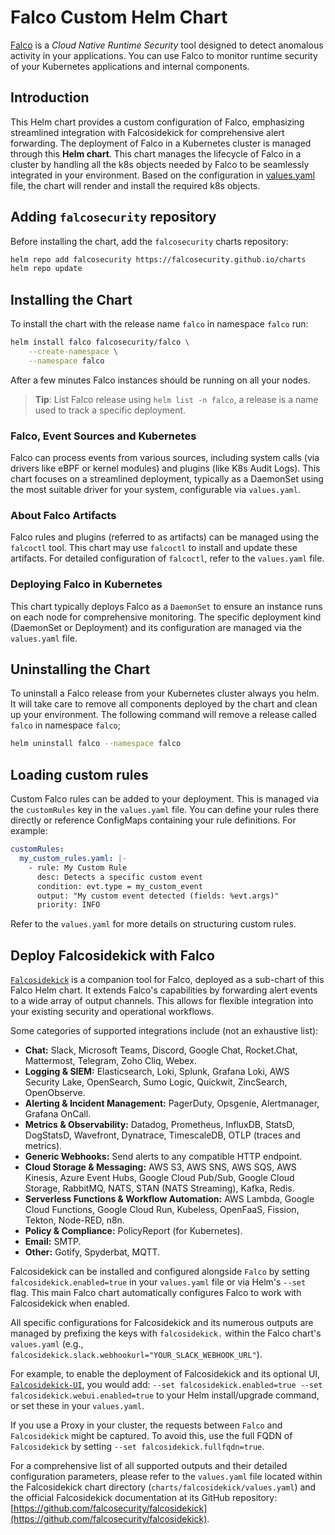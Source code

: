 # Falco Custom Helm Chart

[Falco](https://falco.org) is a *Cloud Native Runtime Security* tool designed to detect anomalous activity in your applications. You can use Falco to monitor runtime security of your Kubernetes applications and internal components.

## Introduction

This Helm chart provides a custom configuration of Falco, emphasizing streamlined integration with Falcosidekick for comprehensive alert forwarding. The deployment of Falco in a Kubernetes cluster is managed through this **Helm chart**. This chart manages the lifecycle of Falco in a cluster by handling all the k8s objects needed by Falco to be seamlessly integrated in your environment. Based on the configuration in [values.yaml](./values.yaml) file, the chart will render and install the required k8s objects.

## Adding `falcosecurity` repository

Before installing the chart, add the `falcosecurity` charts repository:

```bash
helm repo add falcosecurity https://falcosecurity.github.io/charts
helm repo update
```

## Installing the Chart

To install the chart with the release name `falco` in namespace `falco` run:

```bash
helm install falco falcosecurity/falco \
    --create-namespace \
    --namespace falco
```

After a few minutes Falco instances should be running on all your nodes.
> **Tip**: List Falco release using `helm list -n falco`, a release is a name used to track a specific deployment.

### Falco, Event Sources and Kubernetes
Falco can process events from various sources, including system calls (via drivers like eBPF or kernel modules) and plugins (like K8s Audit Logs). This chart focuses on a streamlined deployment, typically as a DaemonSet using the most suitable driver for your system, configurable via `values.yaml`.

### About Falco Artifacts
Falco rules and plugins (referred to as artifacts) can be managed using the `falcoctl` tool. This chart may use `falcoctl` to install and update these artifacts. For detailed configuration of `falcoctl`, refer to the `values.yaml` file.

### Deploying Falco in Kubernetes
This chart typically deploys Falco as a `DaemonSet` to ensure an instance runs on each node for comprehensive monitoring. The specific deployment kind (DaemonSet or Deployment) and its configuration are managed via the `values.yaml` file.

## Uninstalling the Chart

To uninstall a Falco release from your Kubernetes cluster always you helm. It will take care to remove all components deployed by the chart and clean up your environment. The following command will remove a release called `falco` in namespace `falco`;

```bash
helm uninstall falco --namespace falco
```

## Loading custom rules

Custom Falco rules can be added to your deployment. This is managed via the `customRules` key in the `values.yaml` file. You can define your rules there directly or reference ConfigMaps containing your rule definitions. For example:
```yaml
customRules:
  my_custom_rules.yaml: |-
    - rule: My Custom Rule
      desc: Detects a specific custom event
      condition: evt.type = my_custom_event
      output: "My custom event detected (fields: %evt.args)"
      priority: INFO
```
Refer to the `values.yaml` for more details on structuring custom rules.
## Deploy Falcosidekick with Falco

[`Falcosidekick`](https://github.com/falcosecurity/falcosidekick) is a companion tool for Falco, deployed as a sub-chart of this Falco Helm chart. It extends Falco's capabilities by forwarding alert events to a wide array of output channels. This allows for flexible integration into your existing security and operational workflows.

Some categories of supported integrations include (not an exhaustive list):
*   **Chat:** Slack, Microsoft Teams, Discord, Google Chat, Rocket.Chat, Mattermost, Telegram, Zoho Cliq, Webex.
*   **Logging & SIEM:** Elasticsearch, Loki, Splunk, Grafana Loki, AWS Security Lake, OpenSearch, Sumo Logic, Quickwit, ZincSearch, OpenObserve.
*   **Alerting & Incident Management:** PagerDuty, Opsgenie, Alertmanager, Grafana OnCall.
*   **Metrics & Observability:** Datadog, Prometheus, InfluxDB, StatsD, DogStatsD, Wavefront, Dynatrace, TimescaleDB, OTLP (traces and metrics).
*   **Generic Webhooks:** Send alerts to any compatible HTTP endpoint.
*   **Cloud Storage & Messaging:** AWS S3, AWS SNS, AWS SQS, AWS Kinesis, Azure Event Hubs, Google Cloud Pub/Sub, Google Cloud Storage, RabbitMQ, NATS, STAN (NATS Streaming), Kafka, Redis.
*   **Serverless Functions & Workflow Automation:** AWS Lambda, Google Cloud Functions, Google Cloud Run, Kubeless, OpenFaaS, Fission, Tekton, Node-RED, n8n.
*   **Policy & Compliance:** PolicyReport (for Kubernetes).
*   **Email:** SMTP.
*   **Other:** Gotify, Spyderbat, MQTT.

Falcosidekick can be installed and configured alongside `Falco` by setting `falcosidekick.enabled=true` in your `values.yaml` file or via Helm's `--set` flag. This main Falco chart automatically configures Falco to work with Falcosidekick when enabled.

All specific configurations for Falcosidekick and its numerous outputs are managed by prefixing the keys with `falcosidekick.` within the Falco chart's `values.yaml` (e.g., `falcosidekick.slack.webhookurl="YOUR_SLACK_WEBHOOK_URL"`).

For example, to enable the deployment of Falcosidekick and its optional UI, [`Falcosidekick-UI`](https://github.com/falcosecurity/falcosidekick-ui), you would add:
`--set falcosidekick.enabled=true --set falcosidekick.webui.enabled=true`
to your Helm install/upgrade command, or set these in your `values.yaml`.

If you use a Proxy in your cluster, the requests between `Falco` and `Falcosidekick` might be captured. To avoid this, use the full FQDN of `Falcosidekick` by setting `--set falcosidekick.fullfqdn=true`.

For a comprehensive list of all supported outputs and their detailed configuration parameters, please refer to the `values.yaml` file located within the Falcosidekick chart directory (`charts/falcosidekick/values.yaml`) and the official Falcosidekick documentation at its GitHub repository: [https://github.com/falcosecurity/falcosidekick](https://github.com/falcosecurity/falcosidekick).
